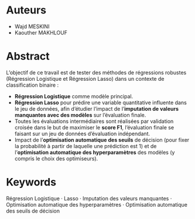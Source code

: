 # Auteurs

- Wajd MESKINI  
- Kaouther MAKHLOUF

# Abstract

L’objectif de ce travail est de tester des méthodes de régressions robustes (Régression Logistique et Régression Lasso) dans un contexte de classification binaire :

- **Régression Logistique** comme modèle principal.  
- **Régression Lasso** pour prédire une variable quantitative influente dans le jeu de données, afin d’étudier l’impact de l’**imputation de valeurs manquantes avec des modèles** sur l’évaluation finale.  
- Toutes les évaluations intermédiaires sont réalisées par validation croisée dans le but de maximiser le **score F1**, l’évaluation finale se faisant sur un jeu de données d’évaluation indépendant.  
- Impact de l’**optimisation automatique des seuils** de décision (pour fixer la probabilité à partir de laquelle une prédiction est 1) et de l’**optimisation automatique des hyperparamètres** des modèles (y compris le choix des optimiseurs).  

# Keywords

Régression Logistique · Lasso · Imputation des valeurs manquantes · Optimisation automatique des hyperparamètres · Optimisation automatique des seuils de décision
